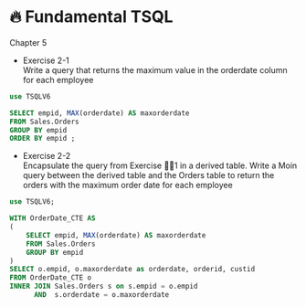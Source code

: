 # 🔥 Fundamental TSQL 
Chapter 5

- Exercise 2-1  
Write a query that returns the maximum value in the orderdate column for each employee

```sql
use TSQLV6

SELECT empid, MAX(orderdate) AS maxorderdate
FROM Sales.Orders
GROUP BY empid
ORDER BY empid ;

```
- Exercise 2-2  
Encapsulate the query from Exercise 1 in a derived table. Write a Moin query between the derived
table and the Orders table to return the orders with the maximum order date for each employee

```sql
use TSQLV6;

WITH OrderDate_CTE AS 
(
    SELECT empid, MAX(orderdate) AS maxorderdate
    FROM Sales.Orders
    GROUP BY empid
) 
SELECT o.empid, o.maxorderdate as orderdate, orderid, custid
FROM OrderDate_CTE o 
INNER JOIN Sales.Orders s on s.empid = o.empid 
      AND  s.orderdate = o.maxorderdate
``` 
